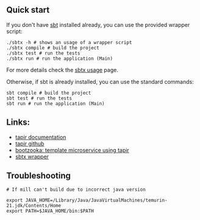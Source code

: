 ## Quick start

If you don't have [sbt](https://www.scala-sbt.org) installed already, you can use the provided wrapper script:

```shell
./sbtx -h # shows an usage of a wrapper script
./sbtx compile # build the project
./sbtx test # run the tests
./sbtx run # run the application (Main)
```

For more details check the [sbtx usage](https://github.com/dwijnand/sbt-extras#sbt--h) page.

Otherwise, if sbt is already installed, you can use the standard commands:

```shell
sbt compile # build the project
sbt test # run the tests
sbt run # run the application (Main)
```

## Links:

* [tapir documentation](https://tapir.softwaremill.com/en/latest/)
* [tapir github](https://github.com/softwaremill/tapir)
* [bootzooka: template microservice using tapir](https://softwaremill.github.io/bootzooka/)
* [sbtx wrapper](https://github.com/dwijnand/sbt-extras#installation)

## Troubleshooting

```
# If mill can't build due to incorrect java version

export JAVA_HOME=/Library/Java/JavaVirtualMachines/temurin-21.jdk/Contents/Home
export PATH=$JAVA_HOME/bin:$PATH

```